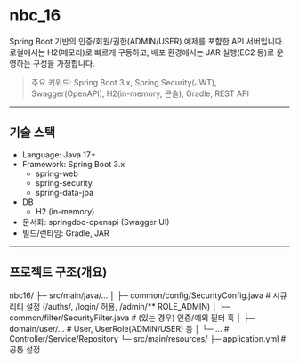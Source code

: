 # nbc_16

Spring Boot 기반의 인증/회원/권한(ADMIN/USER) 예제를 포함한 API 서버입니다.  
로컬에서는 H2(메모리)로 빠르게 구동하고, 배포 환경에서는 JAR 실행(EC2 등)로 운영하는 구성을 가정합니다.

> 주요 키워드: Spring Boot 3.x, Spring Security(JWT), Swagger(OpenAPI), H2(in-memory, 콘솔), Gradle, REST API

---

## 기술 스택

- Language: Java 17+
- Framework: Spring Boot 3.x
  - spring-web
  - spring-security
  - spring-data-jpa
- DB
  -  H2 (in-memory)
- 문서화: springdoc-openapi (Swagger UI)
- 빌드/런타임: Gradle, JAR

---

## 프로젝트 구조(개요)

nbc16/
├─ src/main/java/...
│ ├─ common/config/SecurityConfig.java # 시큐리티 설정 (/auths/, /login/ 허용, /admin/** ROLE_ADMIN)
│ ├─ common/filter/SecurityFilter.java # (있는 경우) 인증/예외 필터 훅
│ ├─ domain/user/... # User, UserRole(ADMIN/USER) 등
│ └─ ... # Controller/Service/Repository
└─ src/main/resources/
├─ application.yml # 공통 설정
